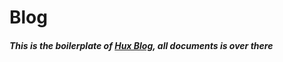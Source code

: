 # Blog

##### This is the boilerplate of [Hux Blog](https://github.com/Huxpro/huxpro.github.io), all documents is over there

